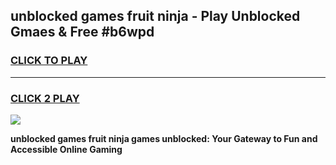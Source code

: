 
## unblocked games fruit ninja - Play Unblocked Gmaes & Free #b6wpd
<h3>
<a href="https://news.freeplayer.one?title=unblocked_games_fruit_ninja&ref=03M">CLICK TO PLAY</a></h3>
<hr>

<h3>
<a href="https://news.freeplayer.one?title=unblocked_games_fruit_ninja&ref=03M">CLICK 2 PLAY</a>
  
</h3>

<a href="https://news.freeplayer.one?title=unblocked_games_fruit_ninja&ref=03M"><img src="https://clearcache.store/games.png"></a>


**unblocked games fruit ninja games unblocked: Your Gateway to Fun and Accessible Online Gaming**
